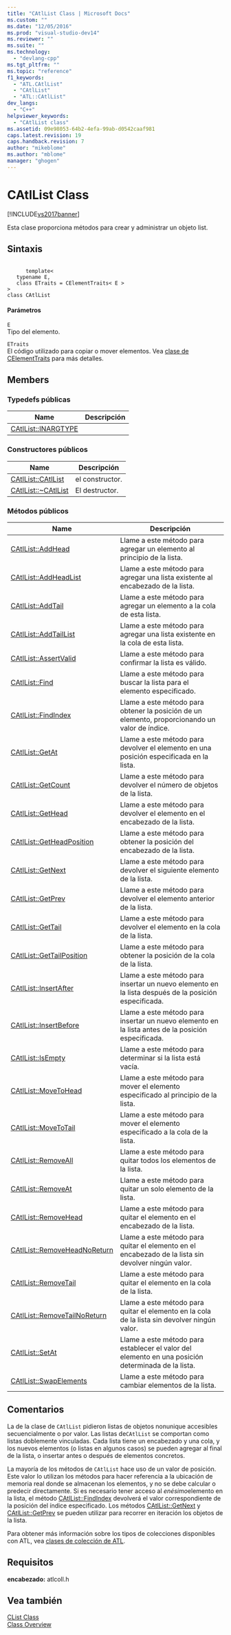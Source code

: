 ```yaml
---
title: "CAtlList Class | Microsoft Docs"
ms.custom: ""
ms.date: "12/05/2016"
ms.prod: "visual-studio-dev14"
ms.reviewer: ""
ms.suite: ""
ms.technology: 
  - "devlang-cpp"
ms.tgt_pltfrm: ""
ms.topic: "reference"
f1_keywords: 
  - "ATL.CAtlList"
  - "CAtlList"
  - "ATL::CAtlList"
dev_langs: 
  - "C++"
helpviewer_keywords: 
  - "CAtlList class"
ms.assetid: 09e98053-64b2-4efa-99ab-d0542caaf981
caps.latest.revision: 19
caps.handback.revision: 7
author: "mikeblome"
ms.author: "mblome"
manager: "ghogen"
---
```

# CAtlList Class
[!INCLUDE[vs2017banner](../../assembler/inline/includes/vs2017banner.md)]

Esta clase proporciona métodos para crear y administrar un objeto list.  
  
## Sintaxis  
  
```  
  
      template<  
   typename E,  
   class ETraits = CElementTraits< E >  
>  
class CAtlList  
```  
  
#### Parámetros  
 `E`  
 Tipo del elemento.  
  
 `ETraits`  
 El código utilizado para copiar o mover elementos.  Vea [clase de CElementTraits](../../atl/reference/celementtraits-class.md) para más detalles.  
  
## Members  
  
### Typedefs públicas  
  
|Name|Descripción|  
|----------|-----------------|  
|[CAtlList::INARGTYPE](../Topic/CAtlList::INARGTYPE.md)||  
  
### Constructores públicos  
  
|Name|Descripción|  
|----------|-----------------|  
|[CAtlList::CAtlList](../Topic/CAtlList::CAtlList.md)|el constructor.|  
|[CAtlList::~CAtlList](../Topic/CAtlList::~CAtlList.md)|El destructor.|  
  
### Métodos públicos  
  
|Name|Descripción|  
|----------|-----------------|  
|[CAtlList::AddHead](../Topic/CAtlList::AddHead.md)|Llame a este método para agregar un elemento al principio de la lista.|  
|[CAtlList::AddHeadList](../Topic/CAtlList::AddHeadList.md)|Llame a este método para agregar una lista existente al encabezado de la lista.|  
|[CAtlList::AddTail](../Topic/CAtlList::AddTail.md)|Llame a este método para agregar un elemento a la cola de esta lista.|  
|[CAtlList::AddTailList](../Topic/CAtlList::AddTailList.md)|Llame a este método para agregar una lista existente en la cola de esta lista.|  
|[CAtlList::AssertValid](../Topic/CAtlList::AssertValid.md)|Llame a este método para confirmar la lista es válido.|  
|[CAtlList::Find](../Topic/CAtlList::Find.md)|Llame a este método para buscar la lista para el elemento especificado.|  
|[CAtlList::FindIndex](../Topic/CAtlList::FindIndex.md)|Llame a este método para obtener la posición de un elemento, proporcionando un valor de índice.|  
|[CAtlList::GetAt](../Topic/CAtlList::GetAt.md)|Llame a este método para devolver el elemento en una posición especificada en la lista.|  
|[CAtlList::GetCount](../Topic/CAtlList::GetCount.md)|Llame a este método para devolver el número de objetos de la lista.|  
|[CAtlList::GetHead](../Topic/CAtlList::GetHead.md)|Llame a este método para devolver el elemento en el encabezado de la lista.|  
|[CAtlList::GetHeadPosition](../Topic/CAtlList::GetHeadPosition.md)|Llame a este método para obtener la posición del encabezado de la lista.|  
|[CAtlList::GetNext](../Topic/CAtlList::GetNext.md)|Llame a este método para devolver el siguiente elemento de la lista.|  
|[CAtlList::GetPrev](../Topic/CAtlList::GetPrev.md)|Llame a este método para devolver el elemento anterior de la lista.|  
|[CAtlList::GetTail](../Topic/CAtlList::GetTail.md)|Llame a este método para devolver el elemento en la cola de la lista.|  
|[CAtlList::GetTailPosition](../Topic/CAtlList::GetTailPosition.md)|Llame a este método para obtener la posición de la cola de la lista.|  
|[CAtlList::InsertAfter](../Topic/CAtlList::InsertAfter.md)|Llame a este método para insertar un nuevo elemento en la lista después de la posición especificada.|  
|[CAtlList::InsertBefore](../Topic/CAtlList::InsertBefore.md)|Llame a este método para insertar un nuevo elemento en la lista antes de la posición especificada.|  
|[CAtlList::IsEmpty](../Topic/CAtlList::IsEmpty.md)|Llame a este método para determinar si la lista está vacía.|  
|[CAtlList::MoveToHead](../Topic/CAtlList::MoveToHead.md)|Llame a este método para mover el elemento especificado al principio de la lista.|  
|[CAtlList::MoveToTail](../Topic/CAtlList::MoveToTail.md)|Llame a este método para mover el elemento especificado a la cola de la lista.|  
|[CAtlList::RemoveAll](../Topic/CAtlList::RemoveAll.md)|Llame a este método para quitar todos los elementos de la lista.|  
|[CAtlList::RemoveAt](../Topic/CAtlList::RemoveAt.md)|Llame a este método para quitar un solo elemento de la lista.|  
|[CAtlList::RemoveHead](../Topic/CAtlList::RemoveHead.md)|Llame a este método para quitar el elemento en el encabezado de la lista.|  
|[CAtlList::RemoveHeadNoReturn](../Topic/CAtlList::RemoveHeadNoReturn.md)|Llame a este método para quitar el elemento en el encabezado de la lista sin devolver ningún valor.|  
|[CAtlList::RemoveTail](../Topic/CAtlList::RemoveTail.md)|Llame a este método para quitar el elemento en la cola de la lista.|  
|[CAtlList::RemoveTailNoReturn](../Topic/CAtlList::RemoveTailNoReturn.md)|Llame a este método para quitar el elemento en la cola de la lista sin devolver ningún valor.|  
|[CAtlList::SetAt](../Topic/CAtlList::SetAt.md)|Llame a este método para establecer el valor del elemento en una posición determinada de la lista.|  
|[CAtlList::SwapElements](../Topic/CAtlList::SwapElements.md)|Llame a este método para cambiar elementos de la lista.|  
  
## Comentarios  
 La de la clase de `CAtlList` pidieron listas de objetos nonunique accesibles secuencialmente o por valor.  Las listas de`CAtlList` se comportan como listas doblemente vinculadas.  Cada lista tiene un encabezado y una cola, y los nuevos elementos \(o listas en algunos casos\) se pueden agregar al final de la lista, o insertar antes o después de elementos concretos.  
  
 La mayoría de los métodos de `CAtlList` hace uso de un valor de posición.  Este valor lo utilizan los métodos para hacer referencia a la ubicación de memoria real donde se almacenan los elementos, y no se debe calcular o predecir directamente.  Si es necesario tener acceso al *enésimo*elemento en la lista, el método [CAtlList::FindIndex](../Topic/CAtlList::FindIndex.md) devolverá el valor correspondiente de la posición del índice especificado.  Los métodos [CAtlList::GetNext](../Topic/CAtlList::GetNext.md) y [CAtlList::GetPrev](../Topic/CAtlList::GetPrev.md) se pueden utilizar para recorrer en iteración los objetos de la lista.  
  
 Para obtener más información sobre los tipos de colecciones disponibles con ATL, vea [clases de colección de ATL](../../atl/atl-collection-classes.md).  
  
## Requisitos  
 **encabezado:** atlcoll.h  
  
## Vea también  
 [CList Class](../../mfc/reference/clist-class.md)   
 [Class Overview](../../atl/atl-class-overview.md)